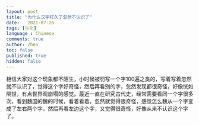 ```yaml
---
layout: post
title: "为什么汉字盯久了忽然不认识了"
date:   2021-07-26
tags: [生化]
language : Chinese
comments: true
author: Zhen
toc: false
published: true
hidden: false
---
```

相信大家对这个现象都不陌生，小时候被罚写一个字100遍之类的，写着写着忽然就不认识了，觉得这个字好奇怪，然后再看别的字，忽然发现都很奇怪，好像恍如隔世，有点世界观崩塌的感觉。最近一直在研究古代史，经常需要看同一个字很多次，看到魏国的魏的时候，看着看着，忽然就觉得很奇怪，感觉怎么魏从一个字变成了左右两个字，然后再看左边这个字，又觉得很奇怪，好像从来不认识这个字了。
<!--stackedit_data:
eyJoaXN0b3J5IjpbLTY3ODY5ODYyXX0=
-->